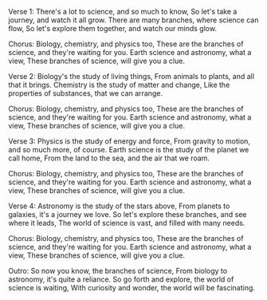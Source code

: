 Verse 1:
There's a lot to science, and so much to know,
So let's take a journey, and watch it all grow.
There are many branches, where science can flow,
So let's explore them together, and watch our minds glow.

Chorus:
Biology, chemistry, and physics too,
These are the branches of science, and they're waiting for you.
Earth science and astronomy, what a view,
These branches of science, will give you a clue.

Verse 2:
Biology's the study of living things,
From animals to plants, and all that it brings.
Chemistry is the study of matter and change,
Like the properties of substances, that we can arrange.

Chorus:
Biology, chemistry, and physics too,
These are the branches of science, and they're waiting for you.
Earth science and astronomy, what a view,
These branches of science, will give you a clue.

Verse 3:
Physics is the study of energy and force,
From gravity to motion, and so much more, of course.
Earth science is the study of the planet we call home,
From the land to the sea, and the air that we roam.

Chorus:
Biology, chemistry, and physics too,
These are the branches of science, and they're waiting for you.
Earth science and astronomy, what a view,
These branches of science, will give you a clue.

Verse 4:
Astronomy is the study of the stars above,
From planets to galaxies, it's a journey we love.
So let's explore these branches, and see where it leads,
The world of science is vast, and filled with many needs.

Chorus:
Biology, chemistry, and physics too,
These are the branches of science, and they're waiting for you.
Earth science and astronomy, what a view,
These branches of science, will give you a clue.

Outro:
So now you know, the branches of science,
From biology to astronomy, it's quite a reliance.
So go forth and explore, the world of science is waiting,
With curiosity and wonder, the world will be fascinating.
